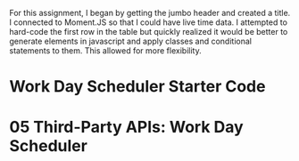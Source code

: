 For this assignment, I began by getting the jumbo header and created a title. I connected to Moment.JS so that I could have live time data. I attempted to hard-code the first row in the table but quickly realized it would be better to generate elements in javascript and apply classes and conditional statements to them. This allowed for more flexibility. 

# Work Day Scheduler Starter Code
# 05 Third-Party APIs: Work Day Scheduler